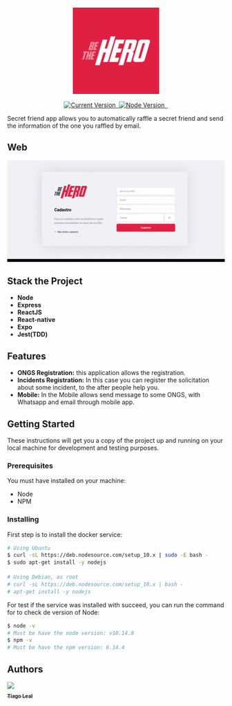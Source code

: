 <p align="center">
  <a href="#">
   <img alt="be the hero" src="https://github.com/tiagoleal/be_the_hero/blob/master/mobile/assets/icon.png?raw=true" width="200">
  </a>
</p>

<p align="center">
  <a href="https://github.com/tiagoleal/be_the_hero">
    <img alt="Current Version" src="https://img.shields.io/badge/version-1.0.0 -blue.svg">
  </a>
  <a href="https://pt-br.reactjs.org/">
    <img alt="" src="https://img.shields.io/badge/React-16.13.1-blue.svg" target="_blank">
  </a>

  <a href="https://nodejs.org/en/">
    <img alt="Node Version" src="https://img.shields.io/badge/node-%3E%3D%2010.14.0-brightgreen" target="_blank">
  </a>
  <a href="https://expressjs.com/pt-br/">
    <img alt="" src="https://img.shields.io/badge/Express-4.17.1-red.svg" target="_blank">
  </a>
  <a href="https://jestjs.io/">
    <img alt="" src="https://img.shields.io/badge/Jest-25.2.3-blue.svg" target="_blank">
  </a>
  
</p>

Secret friend app allows you to automatically raffle a secret friend and send the information of the one you raffled by email.

## Web

![](https://github.com/tiagoleal/be_the_hero/blob/master/frontend/src/assets/web.gif)

## Stack the Project

- **Node**
- **Express**
- **ReactJS**
- **React-native**
- **Expo**
- **Jest(TDD)**

## Features

- **ONGS Registration:** this application allows the registration.
- **Incidents Registration:** In this case you can register the solicitation about some incident, to the after people help you.
- **Mobile:** In the Mobile allows send message to some ONGS, with
  Whatsapp and email through mobile app.

## Getting Started

These instructions will get you a copy of the project up and running on your local machine for development and testing purposes.

### Prerequisites

You must have installed on your machine:

- Node
- NPM

### Installing

First step is to install the docker service:

```bash
# Using Ubuntu
$ curl -sL https://deb.nodesource.com/setup_10.x | sudo -E bash -
$ sudo apt-get install -y nodejs

# Using Debian, as root
# curl -sL https://deb.nodesource.com/setup_10.x | bash -
# apt-get install -y nodejs

```

For test if the service was installed with succeed, you can run the command for to check de version of Node:

```bash
$ node -v
# Must be have the node version: v10.14.0
$ npm -v
# Must be have the npm version: 6.14.4
```

## Authors

<!-- ALL-CONTRIBUTORS-LIST:START - Do not remove or modify this section -->
<!-- prettier-ignore -->
[<img src="https://avatars1.githubusercontent.com/u/5727529?s=460&v=4" width="100px;"/><br /><sub><b>Tiago Leal</b></sub>](https://github.com/tiagoleal)<br />
